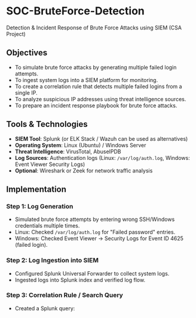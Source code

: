 # SOC-BruteForce-Detection
Detection &amp; Incident Response of Brute Force Attacks using SIEM (CSA Project)

## Objectives
- To simulate brute force attacks by generating multiple failed login attempts.
- To ingest system logs into a SIEM platform for monitoring.
- To create a correlation rule that detects multiple failed logins from a single IP.
- To analyze suspicious IP addresses using threat intelligence sources.
- To prepare an incident response playbook for brute force attacks.


## Tools & Technologies
- **SIEM Tool**: Splunk (or ELK Stack / Wazuh can be used as alternatives)
- **Operating System**: Linux (Ubuntu) / Windows Server
- **Threat Intelligence**: VirusTotal, AbuseIPDB
- **Log Sources**: Authentication logs (Linux: `/var/log/auth.log`, Windows: Event Viewer Security Logs)
- **Optional**: Wireshark or Zeek for network traffic analysis


## Implementation

  ### Step 1: Log Generation
   - Simulated brute force attempts by entering wrong SSH/Windows credentials multiple times.
   - Linux: Checked `/var/log/auth.log` for "Failed password" entries.
   - Windows: Checked Event Viewer → Security Logs for Event ID 4625 (failed login).


  ### Step 2: Log Ingestion into SIEM
   - Configured Splunk Universal Forwarder to collect system logs.
   - Ingested logs into Splunk index and verified log flow.

### Step 3: Correlation Rule / Search Query
   - Created a Splunk query:
  
